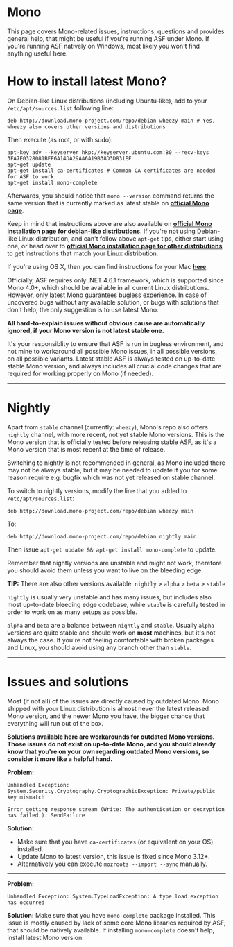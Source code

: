 # Mono

This page covers Mono-related issues, instructions, questions and provides general help, that might be useful if you're running ASF under Mono. If you're running ASF natively on Windows, most likely you won't find anything useful here.

# How to install latest Mono?

On Debian-like Linux distributions (including Ubuntu-like), add to your ```/etc/apt/sources.list``` following line:

```
deb http://download.mono-project.com/repo/debian wheezy main # Yes, wheezy also covers other versions and distributions
```

Then execute (as root, or with sudo):
```
apt-key adv --keyserver hkp://keyserver.ubuntu.com:80 --recv-keys 3FA7E0328081BFF6A14DA29AA6A19B38D3D831EF
apt-get update
apt-get install ca-certificates # Common CA certificates are needed for ASF to work
apt-get install mono-complete
```

Afterwards, you should notice that ```mono --version``` command returns the same version that is currently marked as latest stable on **[official Mono page](http://www.mono-project.com/download/)**.

Keep in mind that instructions above are also available on **[official Mono installation page for debian-like distributions](http://www.mono-project.com/docs/getting-started/install/linux/#debian-ubuntu-and-derivatives)**. If you're not using Debian-like Linux distribution, and can't follow above ```apt-get``` tips, either start using one, or head over to **[official Mono installation page for other distributions](http://www.mono-project.com/download/#download-lin)** to get instructions that match your Linux distribution.

If you're using OS X, then you can find instructions for your Mac **[here](http://www.mono-project.com/docs/getting-started/install/mac/)**.

Officially, ASF requires only .NET 4.6.1 framework, which is supported since Mono 4.0+, which should be available in all current Linux distributions. However, only latest Mono guarantees bugless experience. In case of uncovered bugs without any available solution, or bugs with solutions that don't help, the only suggestion is to use latest Mono.

**All hard-to-explain issues without obvious cause are automatically ignored, if your Mono version is not latest stable one.**

It's your responsiblity to ensure that ASF is run in bugless environment, and not mine to workaround all possible Mono issues, in all possible versions, on all possible variants. Latest stable ASF is always tested on up-to-date stable Mono version, and always includes all crucial code changes that are required for working properly on Mono (if needed).

---

# Nightly

Apart from ```stable``` channel (currently: ```wheezy```), Mono's repo also offers ```nightly``` channel, with more recent, not yet stable Mono versions. This is the Mono version that is officially tested before releasing stable ASF, as it's a Mono version that is most recent at the time of release.

Switching to nightly is not recommended in general, as Mono included there may not be always stable, but it may be needed to update if you for some reason require e.g. bugfix which was not yet released on stable channel.

To switch to nightly versions, modify the line that you added to ```/etc/apt/sources.list```:

```
deb http://download.mono-project.com/repo/debian wheezy main
```

To:

```
deb http://download.mono-project.com/repo/debian nightly main
```

Then issue ```apt-get update && apt-get install mono-complete``` to update.

Remember that nightly versions are unstable and might not work, therefore you should avoid them unless you want to live on the bleeding edge.

**TIP:** There are also other versions available: ```nightly``` > ```alpha``` > ```beta``` > ```stable```

```nightly``` is usually very unstable and has many issues, but includes also most up-to-date bleeding edge codebase, while ```stable``` is carefully tested in order to work on as many setups as possible.

```alpha``` and ```beta``` are a balance between ```nightly``` and ```stable```. Usually ```alpha``` versions are quite stable and should work on **most** machines, but it's not always the case. If you're not feeling comfortable with broken packages and Linux, you should avoid using any branch other than ```stable```.

---

# Issues and solutions

Most (if not all) of the issues are directly caused by outdated Mono. Mono shipped with your Linux distribution is almost never the latest released Mono version, and the newer Mono you have, the bigger chance that everything will run out of the box.

**Solutions available here are workarounds for outdated Mono versions. Those issues do not exist on up-to-date Mono, and you should already know that you're on your own regarding outdated Mono versions, so consider it more like a helpful hand.**

**Problem:**
```
Unhandled Exception:
System.Security.Cryptography.CryptographicException: Private/public key mismatch
```
```
Error getting response stream (Write: The authentication or decryption has failed.): SendFailure
```

**Solution:**
- Make sure that you have ```ca-certificates``` (or equivalent on your OS) installed.
- Update Mono to latest version, this issue is fixed since Mono 3.12+.
- Alternatively you can execute ```mozroots --import --sync``` manually.

---

**Problem:**
```
Unhandled Exception: System.TypeLoadException: A type load exception has occurred
```

**Solution:**
Make sure that you have ```mono-complete``` package installed. This issue is mostly caused by lack of some core Mono libraries required by ASF, that should be natively available. If installing ```mono-complete``` doesn't help, install latest Mono version.